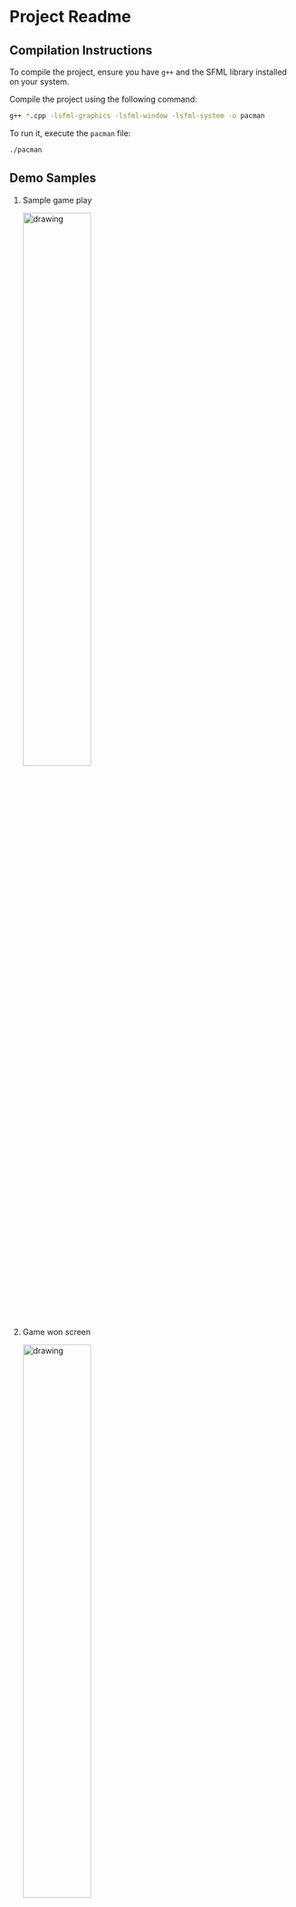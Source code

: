 # Project Readme

## Compilation Instructions

To compile the project, ensure you have `g++` and the SFML library installed on your system.

Compile the project using the following command:

```bash
g++ *.cpp -lsfml-graphics -lsfml-window -lsfml-system -o pacman
```

To run it, execute the `pacman` file:

```bash
./pacman
```

## Demo Samples

1. Sample game play
   <!-- ![Sample game play](./readme_assets/game_demo.gif) -->
   <img src="./readme_assets/game_demo.gif" alt="drawing" width="50%" height="50%"/>

2. Game won screen
   <!-- ![Game won screen](./readme_assets/game_won_screen.png) -->
   <img src="./readme_assets/game_won_screen.png" alt="drawing" width="50%" height="50%"/>

3. Game lost screen
   <!-- ![Game lost screen](./readme_assets/game_over_screen.png) -->
   <img src="./readme_assets/game_over_screen.png" alt="drawing" width="50%" height="50%"/>

## Game Play Mechanics

The gameplay is centered around Pac-Man consuming all pellets while avoiding pursuit by the ghosts. Each of the ghosts has 3 modes:

### i) Scatter Mode

Default starting mode for all ghosts whereby they target their respective corners within the game map.

• The target corners are inaccessible and the ghosts cannot stop moving or reverse direction.

• They are forced to continue past the target but will turn back towards it as soon as possible.

• This results in each ghost's path eventually becoming a fixed loop in their corner.

• If left in Scatter mode, each ghost would remain in its loop indefinitely.

• However, the game's configuration limits the mode to the first 7 seconds of the game which later on switches to chase mode unless interrupted by Pac-Man eating an energizer causing a switch to frightened mode.

![Ghosts Scatter Mode](./readme_assets/ghosts-scatter-mode.png)

_Each ghost's target tile and eventual looping path, color-coded to match their own color._

### ii) Frightened Mode

Occurs when Pac-Man consumes an energizer resulting in slow movement of the ghosts as well as switching color to dark blue.

• During this mode, Pac-Man can openly attack any of the ghosts without losing a life.

### iii) Chase Mode

Occurs automatically after the 7 seconds of the scatter mode have elapsed.

• This causes the ghosts to target Pac-Man each in their unique way.

• During this mode, Pac-Man is vulnerable to the ghosts and contact between Pac-Man and any of the ghosts will cost the player a life.

## Game Entities

### 1. Pac-Man

• Is the controllable yellow character that is under the control of the player.

• Control is automatic such that provided there is no wall Pac-Man will progressively move in that current direction until he encounters an obstacle.

• Upon arriving at a junction (map regions with more than 1 pathway), the player can switch Pac-Man's current direction by hitting a different arrow key.

Pac-Man's control scheme is as follows:

• Up arrow key: move up

• Down arrow key: move downwards

• Right arrow key: move to the right

• Left arrow key: move to the left

### 2. Ghosts House

• Only one ghost (the red ghost) begins in the actual maze, while the others are inside a small area in the middle of the maze, often referred to as the "ghost house".

• The pink, blue, and orange ghosts will only return to this area if they are eaten by an energized Pac-Man (when mode = Frightened mode), or as a result of their positions being reset when Pac-Man dies.

• The ghost house is otherwise inaccessible, and is not a valid area for Pac-Man or the ghosts to move into once.

### 3. Target Tiles

• Much of Pac-Man's design and mechanics revolve around the idea of the board being split into tiles.

• As an example of the impact of tiles, a ghost is considered to have caught Pac-Man when it occupies the same tile as him.

• The large majority of the time, each ghost has a specific tile that it is trying to reach, and its behavior revolves around trying to get to that tile from its current one.

### 4. Ghosts

• These are the game enemies: four little ghost-shaped monsters, each of them a different color - blue, yellow, pink, and red.

#### Individual Ghost Personalities

The only differences between the ghosts are their methods of selecting target tiles in Chase and Scatter modes.

![Ghost Personalities](./readme_assets/ghost-pesonalities.png)

_Character and nicknames of the ghosts in English and Japanese._

## Ghost Targeting Strategies

### i) The Red Ghost

- The red ghost starts outside of the ghost house and is usually the first one to be seen as a threat, as he makes a beeline for Pac-Man almost immediately.
- In Chase mode, the red ghost’s target tile is defined as Pac-Man's current tile, ensuring that it follows directly behind Pac-Man.

  ![Red Ghost Targeting](./readme_assets/red-ghost-targeting.png)

### ii) The Pink Ghost

- The pink ghost starts inside the ghost house but always exits immediately.
- His targeting scheme attempts to move him to the place where Pac-Man is going, instead of where he currently is.
- In Chase mode, the pink ghost’s target tile is determined by looking at Pac-Man's current position and orientation, selecting the location four tiles straight ahead of Pac-Man.

  ![Pink Ghost Targeting](./readme_assets/pink-ghost-targeting.png)

### iii) The Blue Ghost

- The blue ghost is difficult to predict as he uses both Pac-Man's position/facing and the red ghost's position in his calculation.
- To locate the blue ghost’s target, we start by selecting the position two tiles in front of Pac-Man, similar to the pink ghost’s targeting method.
- Then, we imagine drawing a vector from the red ghost’s position to this tile and double the length of the vector.
- The tile that this new, extended vector ends on will be the blue ghost’s actual target.

  ![Blue Ghost Targeting](./readme_assets/blue-ghost-targeting.png)

### iv) The Orange Ghost

- The orange ghost’s targeting has two separate modes based on his proximity to Pac-Man.
- If he is farther away, his targeting is identical to the red ghost, using Pac-Man's current tile as his target.

  ![Orange Ghost Targeting 1](./readme_assets/orange-ghost-targeting1.png)

- However, if his distance to Pac-Man becomes less than eight tiles, the orange ghost’s target is set to the same tile as his fixed one in Scatter mode, just outside the bottom-left corner of the maze.
- This method alternates between coming directly towards Pac-Man and heading back to his corner whenever he gets too close.

  ![Orange Ghost Targeting 2](./readme_assets/orange-ghost-targeting2.png)

## Code Implementation for Game Play Mechanics

### i) Pacman and Ghost Collision

- Implemented using circle collision detection.
- Involves having a circle surround the sprites (png images of the various characters) of the two entities.
- Calculate the Euclidean distance between the two entities.
- Collision is detected if the distance between the two sprites is less than the sum of the two circle radii.

### ii) Setting Optimal Direction before Movement

- Implemented using a greedy search algorithm:
  - Check immediate surroundings for walls in all four directions.
  - Keep track of the Euclidean distance from each unblocked cell to the target in a map in key-value pairs.
  - If there are multiple accessible paths, select the direction with the lowest Euclidean distance.
  - If only one path is accessible, set the direction as the value of the key of the first element in the map.
  - Clear elements of the map after setting the optimal direction.

### iii) Animations

- Implemented using sprite sheet PNGs containing multiple images.
- Display specific sections of the PNG image based on time intervals.
- The cycle of image portions starts from a specific point, goes up to a designated end, and then returns to the origin.

### iv) Chase Mode for the Red Ghost

- Set the red ghost's target as Pacman's position.
- Get the optimal direction using Pacman as the target.
- With the optimal direction, increment the ghost's x or y position by some specified value

### v) Chase Mode for the Pink Ghost

- Calculate four tiles in Pacman's direction to get the pink ghost's target.
- Set the optimal direction using this new target and increment the ghost's x or y position.

### vi) Chase Mode for the Blue Ghost

- Get pacman's position and direction and calculate 2 tiles in pacman's direction to get the red ghost's initial target.
- Get the red ghost's position and calculate the euclidean distance between the red ghost and the initial target(2 tiles ahead of pacman).
- Double this distance
- The end point of this vector is the blue ghost's target
- Obtaining blue ghost's target(coordinates at the vector's end) involved :
  - Get angle between this vector and the x-axis using the red ghost and the initial target coordinates (Angle is obtained by getting dy and dx then using SOHCAHTOA)
  - Now with the angle between x-axis and the vector distance, we can compute dy and dx and with the red ghosts coordinates we can offset it using dy and dx to get the vector's end coordinates.
- Set the optimal direction using this new target and increment the ghost's x or y position by some specified value.

### vii) Chase Mode for the Orange Ghost

- Get the manhattan distance(sum of absolute values of dy and dx for 2 coordinates) from the orange ghost to pacman.
- If the distance is greater than eight cells, use the red ghost's targeting approach; otherwise, target its corner from the scatter mode.
- Set the optimal direction using this new target and increment the ghost's x or y position by some specified value.

## Technologies Used

• C++

• SFML

## Content Reference

For more details on the behavior of the ghosts in Pac-Man, visit [Understanding Pac-Man Ghost Behavior](https://gameinternals.com/understanding-pac-man-ghost-behavior).

